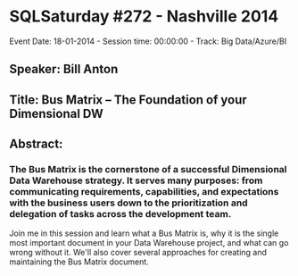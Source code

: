 # SQLSaturday #272 - Nashville 2014
Event Date: 18-01-2014 - Session time: 00:00:00 - Track: Big Data/Azure/BI
## Speaker: Bill Anton
## Title: Bus Matrix – The Foundation of your Dimensional DW
## Abstract:
### The Bus Matrix is the cornerstone of a successful Dimensional Data Warehouse strategy. It serves many purposes: from communicating requirements, capabilities, and expectations with the business users down to the prioritization and delegation of tasks across the development team.

Join me in this session and learn what a Bus Matrix is, why it is the single most important document in your Data Warehouse project, and what can go wrong without it. We'll also cover several approaches for creating and maintaining the Bus Matrix document.

